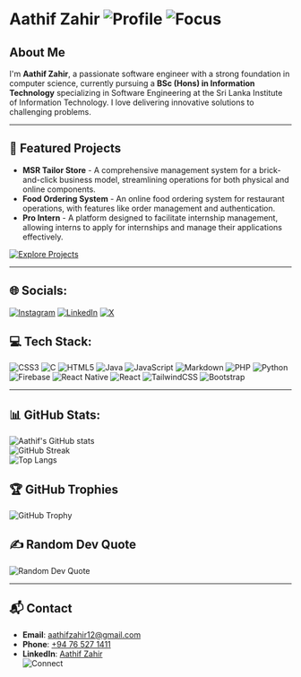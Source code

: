 # Aathif Zahir ![Profile](https://img.shields.io/badge/Software_Engineer-Innovator-blue) ![Focus](https://img.shields.io/badge/IT_Specialization-Software_Engineering-brightgreen)

## About Me
I'm **Aathif Zahir**, a passionate software engineer with a strong foundation in computer science, currently pursuing a **BSc (Hons) in Information Technology** specializing in Software Engineering at the Sri Lanka Institute of Information Technology. I love delivering innovative solutions to challenging problems.

---

## 🚀 Featured Projects
- **MSR Tailor Store** - A comprehensive management system for a brick-and-click business model, streamlining operations for both physical and online components.
- **Food Ordering System** - An online food ordering system for restaurant operations, with features like order management and authentication.
- **Pro Intern** - A platform designed to facilitate internship management, allowing interns to apply for internships and manage their applications effectively.

[![Explore Projects](https://img.shields.io/badge/Explore_More-Projects-orange)](https://github.com/AathifZahir?tab=repositories)

---

## 🌐 Socials:
[![Instagram](https://img.shields.io/badge/Instagram-%23E4405F.svg?logo=Instagram&logoColor=white)](https://instagram.com/aathif.zahir) 
[![LinkedIn](https://img.shields.io/badge/LinkedIn-%230077B5.svg?logo=linkedin&logoColor=white)](https://linkedin.com/in/aathifzahir) 
[![X](https://img.shields.io/badge/X-%230077B5.svg?logo=linkedin&logoColor=white)](https://x.com/l4zyl0ad1ng) 

## 💻 Tech Stack:
![CSS3](https://img.shields.io/badge/css3-%231572B6.svg?style=for-the-badge&logo=css3&logoColor=white) 
![C](https://img.shields.io/badge/c-%2300599C.svg?style=for-the-badge&logo=c&logoColor=white) 
![HTML5](https://img.shields.io/badge/html5-%23E34F26.svg?style=for-the-badge&logo=html5&logoColor=white) 
![Java](https://img.shields.io/badge/java-%23ED8B00.svg?style=for-the-badge&logo=openjdk&logoColor=white) 
![JavaScript](https://img.shields.io/badge/javascript-%23323330.svg?style=for-the-badge&logo=javascript&logoColor=%23F7DF1E) 
![Markdown](https://img.shields.io/badge/markdown-%23000000.svg?style=for-the-badge&logo=markdown&logoColor=white) 
![PHP](https://img.shields.io/badge/php-%23777BB4.svg?style=for-the-badge&logo=php&logoColor=white) 
![Python](https://img.shields.io/badge/python-3670A0?style=for-the-badge&logo=python&logoColor=ffdd54) 
![Firebase](https://img.shields.io/badge/firebase-%23039BE5.svg?style=for-the-badge&logo=firebase) 
![React Native](https://img.shields.io/badge/react_native-%2320232a.svg?style=for-the-badge&logo=react&logoColor=%2361DAFB) 
![React](https://img.shields.io/badge/react-%2320232a.svg?style=for-the-badge&logo=react&logoColor=%2361DAFB) 
![TailwindCSS](https://img.shields.io/badge/tailwindcss-%2338B2AC.svg?style=for-the-badge&logo=tailwind-css&logoColor=white) 
![Bootstrap](https://img.shields.io/badge/bootstrap-%238511FA.svg?style=for-the-badge&logo=bootstrap&logoColor=white) 

---

## 📊 GitHub Stats:
![Aathif's GitHub stats](https://github-readme-stats.vercel.app/api?username=AathifZahir&theme=dark&hide_border=false&include_all_commits=true&count_private=false)<br/>
![GitHub Streak](https://github-readme-streak-stats.herokuapp.com/?user=AathifZahir&theme=dark&hide_border=false)<br/>
![Top Langs](https://github-readme-stats.vercel.app/api/top-langs/?username=AathifZahir&theme=dark&hide_border=false&include_all_commits=true&count_private=false&layout=compact)

## 🏆 GitHub Trophies
![GitHub Trophy](https://github-profile-trophy.vercel.app/?username=AathifZahir&theme=radical&no-frame=false&no-bg=true&margin-w=4)

## ✍️ Random Dev Quote
![Random Dev Quote](https://quotes-github-readme.vercel.app/api?type=horizontal&theme=radical)

---

## 📬 Contact
- **Email**: [aathifzahir12@gmail.com](mailto:aathifzahir12@gmail.com)
- **Phone**: [+94 76 527 1411](tel:+94765271411)
- **LinkedIn**: [Aathif Zahir](https://linkedin.com/in/aathifzahir)  
  ![Connect](https://img.shields.io/badge/LinkedIn-Connect-blue?logo=linkedin)

